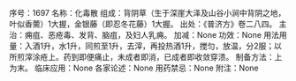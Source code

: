 序号：1697
名称：化毒散
组成：背阴草（生于深崖大泽及山谷小涧中背阴之地，叶似香薷）1大握，金银藤（即忍冬花藤）1大握。
出处：《普济方》卷二八四。
主治：痈疽、恶疮毒、发背、脑疽，及妇人乳痈。
加减：None
功效：None
用法用量：入酒1升，水1升，同煎至1升，去滓，再投热酒1升，搅匀，放温，分2服；以所煎滓涂疮上。药到即便痛止，未成者即消，已成者即收敛穿溃。
制备方法：上为末。
临床应用：None
各家论述：None
用药禁忌：None
附注：None
